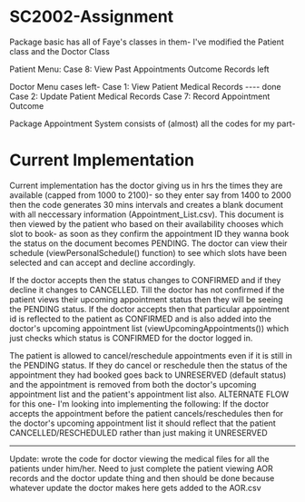 # SC2002-Assignment

Package basic has all of Faye's classes in them- I've modified the Patient class and the Doctor Class 

Patient Menu: Case 8: View Past Appointments Outcome Records left

Doctor Menu cases left- 
Case 1: View Patient Medical Records ---- done
Case 2: Update Patient Medical Records
Case 7: Record Appointment Outcome

Package Appointment System consists of (almost) all the codes for my part-

# Current Implementation
Current implementation has the doctor giving us in hrs the times they are available (capped from 1000 to 2100)- so they enter say from 1400 to 2000 then the code generates 30 mins intervals and creates a blank document with all neccessary information (Appointment_List.csv). This document is then viewed by the patient who based on their availability chooses which slot to book- as soon as they confirm the appointment ID they wanna book the status on the document becomes PENDING. The doctor can view their schedule (viewPersonalSchedule() function) to see which slots have been selected and can accept and decline accordingly.

If the doctor accepts then the status changes to CONFIRMED and if they decline it changes to CANCELLED. Till the doctor has not confirmed if the patient views their upcoming appointment status then they will be seeing the PENDING status. If the doctor accepts then that particular appointment id is reflected to the patient as CONFIRMED and is also added into the doctor's upcoming appointment list (viewUpcomingAppointments()) which just checks which status is CONFIRMED for the doctor logged in.

The patient is allowed to cancel/reschedule appointments even if it is still in the PENDING status. If they do cancel or reschedule then the status of the appointment they had booked goes back to UNRESERVED (default status) and the appointment is removed from both the doctor's upcoming appointment list and the patient's appointment list also. 
ALTERNATE FLOW for this one- I'm looking into implementing the following: If the doctor accepts the appointment before the patient cancels/reschedules then for the doctor's upcoming appointment list it should reflect that the patient CANCELLED/RESCHEDULED rather than just making it UNRESERVED 

-----------------
Update: wrote the code for doctor viewing the medical files for all the patients under him/her. Need to just complete the patient viewing AOR records and the doctor update thing and then should be done because whatever update the doctor makes here gets added to the AOR.csv 
